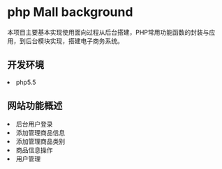 <h1>php Mall background</h1>
本项目主要基本实现使用面向过程从后台搭建，PHP常用功能函数的封装与应用，到后台模块实现，搭建电子商务系统。
<h2>开发环境</h2>
<li>php5.5</li>
<h2>网站功能概述</h2>
<li>后台用户登录</li>
<li>添加管理商品信息</li>
<li>添加管理商品类别</li>
<li>商品信息操作</li>
<li>用户管理</li>
